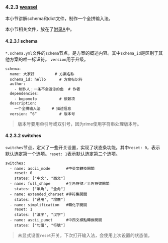 ### 4.2.3 [weasel](https://github.com/ChineseInputMethod/weasel/blob/master/doc/4.2%20customization/4.2.3%20weasel/schema.md)

本小节讲解schema和dict文件，制作一个全拼输入法。

本小节相关文件，放在了[附录A](https://github.com/ChineseInputMethod/weasel/tree/master/doc/appendix/hello)中。

#### 4.2.3.1 schema

`*.schema.yml`文件的`schema`节点，是方案的概述内容。其中`schema_id`是区别于其他方案的唯一标识符。
`version`用于升级。

```
schema:
  name: 大家好			# 方案名称
  schema_id: hello		# 方案标识符
  author:
    - 制作人：一条不会游泳的鱼	# 作者
  dependencies:
    - bopomofo			# 依赖项
  description: 
    一个全拼输入法		# 描述信息
  version: ”6“			# 版本号
```

>版本号要用单引号或双引号，因为rime使用字符串处理版本号。

#### 4.2.3.2 switches

`switches`节点，定义了一些开关设置，实现了状态条功能。其中`reset: 0`，表示默认选定第一个选项。`reset: 1`表示默认选定第二个选项。

```
switches:
  - name: ascii_mode       #中英文轉換開關
    reset: 0
    states: ["中文", "西文"]
  - name: full_shape       #全角符號／半角符號開關
    states: ["半角", "全角"]
  - name: extended_charset #字符集開關
    states: ["通用", "增廣"]
  - name: simplification   #轉化字開關
    reset: 1
    states: ["漢字", "汉字"]
  - name: ascii_punct      #中西文標點轉換開關
    states: ["句讀", "符號"]
```

>未显式设置`reset`开关，下次打开输入法，会使用上次设置的状态值。
